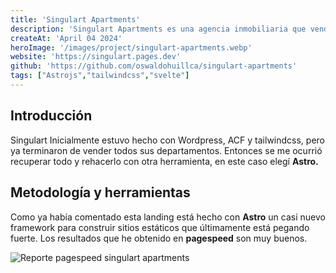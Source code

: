 ```yaml
---
title: 'Singulart Apartments'
description: 'Singulart Apartments es una agencia inmobiliaria que vende y ofrece apartamentos en el distrito de Miraflores en Lima - Perú'
createAt: 'April 04 2024'
heroImage: '/images/project/singulart-apartments.webp'
website: 'https://singulart.pages.dev'
github: 'https://github.com/oswaldohuillca/singulart-apartments'
tags: ["Astrojs","tailwindcss","svelte"]
---
```


## Introducción

Singulart Inicialmente  estuvo hecho con Wordpress, ACF y tailwindcss, pero ya terminaron de vender todos sus departamentos. Entonces se me ocurrió recuperar todo y rehacerlo con otra herramienta, en este caso elegí **Astro.**


## Metodología y herramientas

Como ya había comentado esta landing está hecho con **Astro** un casi nuevo framework para construir sitios estáticos que últimamente está pegando fuerte.
Los resultados que he obtenido  en **pagespeed** son muy buenos.

![Reporte pagespeed singulart apartments](/images/project/singulart-report.webp)